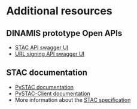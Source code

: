 # Additional resources

## DINAMIS prototype Open APIs

- [STAC API swagger UI](https://stacapi-cdos.apps.okd.crocc.meso.umontpellier.fr/api.html)
- [URL signing API swagger UI](https://s3-signing-dinamis.apps.okd.crocc.meso.umontpellier.fr/docs)

## STAC documentation

- [PySTAC documentation](https://pystac.readthedocs.io/en/stable/api/pystac.html)
- [PySTAC-Client documentation](https://pystac-client.readthedocs.io/en/stable/)
- More information about the [STAC specification](https://stacspec.org/en/about/stac-spec/)
